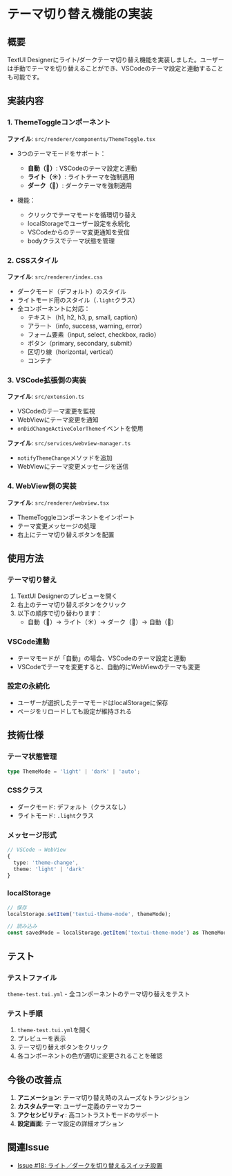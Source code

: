 # テーマ切り替え機能の実装

## 概要

TextUI Designerにライト/ダークテーマ切り替え機能を実装しました。ユーザーは手動でテーマを切り替えることができ、VSCodeのテーマ設定と連動することも可能です。

## 実装内容

### 1. ThemeToggleコンポーネント

**ファイル**: `src/renderer/components/ThemeToggle.tsx`

- 3つのテーマモードをサポート：
  - **自動（🔄）**: VSCodeのテーマ設定と連動
  - **ライト（☀️）**: ライトテーマを強制適用
  - **ダーク（🌙）**: ダークテーマを強制適用

- 機能：
  - クリックでテーマモードを循環切り替え
  - localStorageでユーザー設定を永続化
  - VSCodeからのテーマ変更通知を受信
  - bodyクラスでテーマ状態を管理

### 2. CSSスタイル

**ファイル**: `src/renderer/index.css`

- ダークモード（デフォルト）のスタイル
- ライトモード用のスタイル（`.light`クラス）
- 全コンポーネントに対応：
  - テキスト（h1, h2, h3, p, small, caption）
  - アラート（info, success, warning, error）
  - フォーム要素（input, select, checkbox, radio）
  - ボタン（primary, secondary, submit）
  - 区切り線（horizontal, vertical）
  - コンテナ

### 3. VSCode拡張側の実装

**ファイル**: `src/extension.ts`

- VSCodeのテーマ変更を監視
- WebViewにテーマ変更を通知
- `onDidChangeActiveColorTheme`イベントを使用

**ファイル**: `src/services/webview-manager.ts`

- `notifyThemeChange`メソッドを追加
- WebViewにテーマ変更メッセージを送信

### 4. WebView側の実装

**ファイル**: `src/renderer/webview.tsx`

- ThemeToggleコンポーネントをインポート
- テーマ変更メッセージの処理
- 右上にテーマ切り替えボタンを配置

## 使用方法

### テーマ切り替え

1. TextUI Designerのプレビューを開く
2. 右上のテーマ切り替えボタンをクリック
3. 以下の順序で切り替わります：
   - 自動（🔄）→ ライト（☀️）→ ダーク（🌙）→ 自動（🔄）

### VSCode連動

- テーマモードが「自動」の場合、VSCodeのテーマ設定と連動
- VSCodeでテーマを変更すると、自動的にWebViewのテーマも変更

### 設定の永続化

- ユーザーが選択したテーマモードはlocalStorageに保存
- ページをリロードしても設定が維持される

## 技術仕様

### テーマ状態管理

```typescript
type ThemeMode = 'light' | 'dark' | 'auto';
```

### CSSクラス

- ダークモード: デフォルト（クラスなし）
- ライトモード: `.light`クラス

### メッセージ形式

```typescript
// VSCode → WebView
{
  type: 'theme-change',
  theme: 'light' | 'dark'
}
```

### localStorage

```typescript
// 保存
localStorage.setItem('textui-theme-mode', themeMode);

// 読み込み
const savedMode = localStorage.getItem('textui-theme-mode') as ThemeMode;
```

## テスト

### テストファイル

`theme-test.tui.yml` - 全コンポーネントのテーマ切り替えをテスト

### テスト手順

1. `theme-test.tui.yml`を開く
2. プレビューを表示
3. テーマ切り替えボタンをクリック
4. 各コンポーネントの色が適切に変更されることを確認

## 今後の改善点

1. **アニメーション**: テーマ切り替え時のスムーズなトランジション
2. **カスタムテーマ**: ユーザー定義のテーマカラー
3. **アクセシビリティ**: 高コントラストモードのサポート
4. **設定画面**: テーマ設定の詳細オプション

## 関連Issue

- [Issue #18: ライト／ダークを切り替えるスイッチ設置](https://github.com/kamoshika-san/TextUI-Designer/issues/18) 